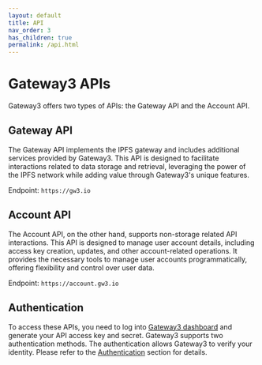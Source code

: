 ```yaml
---
layout: default
title: API
nav_order: 3
has_children: true
permalink: /api.html
---
```


# Gateway3 APIs

Gateway3 offers two types of APIs: the Gateway API and the Account API.

## Gateway API

The Gateway API implements the IPFS gateway and includes additional services provided by Gateway3.
This API is designed to facilitate interactions related to data storage and retrieval, leveraging the power of the IPFS network while adding value through Gateway3's unique features.

Endpoint: `https://gw3.io`

## Account API

The Account API, on the other hand, supports non-storage related API interactions.
This API is designed to manage user account details, including access key creation, updates, and other account-related operations.
It provides the necessary tools to manage user accounts programmatically, offering flexibility and control over user data.

Endpoint: `https://account.gw3.io`

## Authentication

To access these APIs, you need to log into [Gateway3 dashboard](https://gw3.io) and generate your API access key and secret.
Gateway3 supports two authentication methods.
The authentication allows Gateway3 to verify your identity.
Please refer to the [Authentication](/api/authentication.html) section for details.
